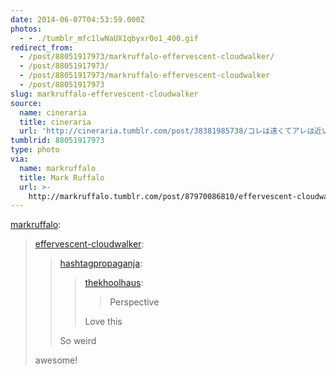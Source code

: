```yaml
---
date: 2014-06-07T04:53:59.000Z
photos:
  - - ./tumblr_mfc1lwNaUX1qbyxr0o1_400.gif
redirect_from:
  - /post/88051917973/markruffalo-effervescent-cloudwalker/
  - /post/88051917973/
  - /post/88051917973/markruffalo-effervescent-cloudwalker
  - /post/88051917973
slug: markruffalo-effervescent-cloudwalker
source:
  name: cineraria
  title: cineraria
  url: 'http://cineraria.tumblr.com/post/38381985738/コレは遠くてアレは近い遠近感が騙される映像'
tumblrid: 88051917973
type: photo
via:
  name: markruffalo
  title: Mark Ruffalo
  url: >-
    http://markruffalo.tumblr.com/post/87970086810/effervescent-cloudwalker-hashtagpropaganja
---
```

<p><a href="http://markruffalo.tumblr.com/post/87970086810/effervescent-cloudwalker-hashtagpropaganja" class="tumblr_blog">markruffalo</a>:</p>

<blockquote><p><a href="http://effervescent-cloudwalker.tumblr.com/post/78076503839/hashtagpropaganja-thekhoolhaus-perspective" class="tumblr_blog">effervescent-cloudwalker</a>:</p>

<blockquote><p><a href="http://hashtagpropaganja.tumblr.com/post/77898037563/thekhoolhaus-perspective-love-this" class="tumblr_blog">hashtagpropaganja</a>:</p>

<blockquote><p><a href="http://thekhoolhaus.tumblr.com/post/77442127004/perspective" class="tumblr_blog">thekhoolhaus</a>:</p>

<blockquote><p>Perspective</p></blockquote>

<p>Love this</p></blockquote>

<p>So weird</p></blockquote>

<p>awesome!</p></blockquote>
